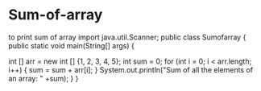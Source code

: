 # Sum-of-array
to print sum of array
import java.util.Scanner;
public class Sumofarray
{
  public static void main(String[] args)
{

  int [] arr = new int [] {1, 2, 3, 4, 5};
  int sum = 0;
  for (int i = 0; i &lt; arr.length; i++) 
  {
    sum = sum + arr[i];
  }
  System.out.println(&quot;Sum of all the elements of an array: &quot; +sum);
  }
}
